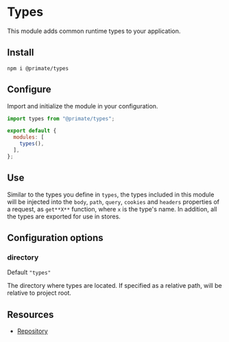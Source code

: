 # Types

This module adds common runtime types to your application.

## Install

`npm i @primate/types`

## Configure

Import and initialize the module in your configuration.

```js caption=primate.config.js
import types from "@primate/types";

export default {
  modules: [
    types(),
  ],
};
```

## Use

Similar to the types you define in `types`, the types included in this module
will be injected into the `body`, `path`, `query`, `cookies` and `headers`
properties of a request, as `get**X**` function, where `x` is the type's name. In
addition, all the types are exported for use in stores.

## Configuration options

### directory

Default `"types"`

The directory where types are located. If specified as a relative path, will
be relative to project root.

## Resources

* [Repository][repo]

[repo]: https://github.com/primatejs/primate/tree/master/packages/types
